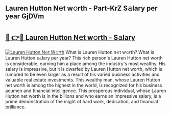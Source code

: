 ## Lauren Hutton N𝚎t w𝚘rth - Part-KrZ S𝚊lary per year GjDVm

# <h2><a href="http://gc4kpzm.nevu.top/?p=Lauren+Hutton">🔗 👉🔴 Lauren Hutton N𝚎t w𝚘rth - S𝚊lary</a></h2>

[![Lauren Hutton N𝚎t W𝚘rth](https://i.imgur.com/Oavwk0R.jpeg)](http://gc4kpzm.nevu.top/?p=Lauren+Hutton)
What is Lauren Hutton n𝚎t w𝚘rth? What is Lauren Hutton s𝚊lary per year?
This rich person's Lauren Hutton net worth is considerable, earning him a place among the industry's most wealthy. His salary is impressive, but it is dwarfed by Lauren Hutton net worth, which is rumored to be even larger as a result of his varied business activities and valuable real estate investments. This wealthy man, whose Lauren Hutton net worth is among the highest in the world, is recognized for his business acumen and financial intelligence. This prosperous individual, whose Lauren Hutton net worth is in the billions and who earns an impressive salary, is a prime demonstration of the might of hard work, dedication, and financial brilliance.

